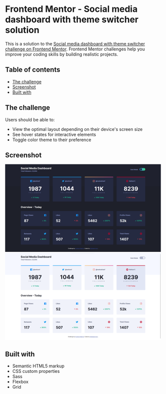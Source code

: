 # Frontend Mentor - Social media dashboard with theme switcher solution

This is a solution to the [Social media dashboard with theme switcher challenge on Frontend Mentor](https://www.frontendmentor.io/challenges/social-media-dashboard-with-theme-switcher-6oY8ozp_H). Frontend Mentor challenges help you improve your coding skills by building realistic projects. 

## Table of contents

- [The challenge](#the-challenge)
- [Screenshot](#screenshot)
- [Built with](#built-with)

[//]: # (- [Links]&#40;#links&#41;)


## The challenge

Users should be able to:

- View the optimal layout depending on their device's screen size
- See hover states for interactive elements
- Toggle color theme to their preference


## Screenshot
![img.png](screenshots/dark.png)
![img.png](screenshots/light.png)


## Built with

- Semantic HTML5 markup
- CSS custom properties
- Sass
- Flexbox
- Grid

[//]: # (## Links)

[//]: # (- Solution URL: [Add solution URL here]&#40;https://your-solution-url.com&#41;)
[//]: # (- Live Site URL: [https://abhinandarun-02.github.io/NFT-preview-card-component/]&#40;https://abhinandarun-02.github.io/NFT-preview-card-component/&#41;)